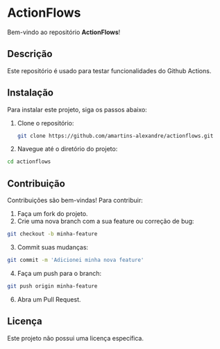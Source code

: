 # ActionFlows

Bem-vindo ao repositório **ActionFlows**!

## Descrição

Este repositório é usado para testar funcionalidades do Github Actions.

## Instalação

Para instalar este projeto, siga os passos abaixo:

1. Clone o repositório:
   ```bash
   git clone https://github.com/amartins-alexandre/actionflows.git

2. Navegue até o diretório do projeto:
```bash
cd actionflows
```

## Contribuição
Contribuições são bem-vindas! Para contribuir:

1. Faça um fork do projeto.
2. Crie uma nova branch com a sua feature ou correção de bug:
```bash
git checkout -b minha-feature
```
3. Commit suas mudanças:
```bash
git commit -m 'Adicionei minha nova feature'
```
4. Faça um push para o branch:
```bash
git push origin minha-feature
```
6. Abra um Pull Request.

## Licença
Este projeto não possui uma licença específica.

